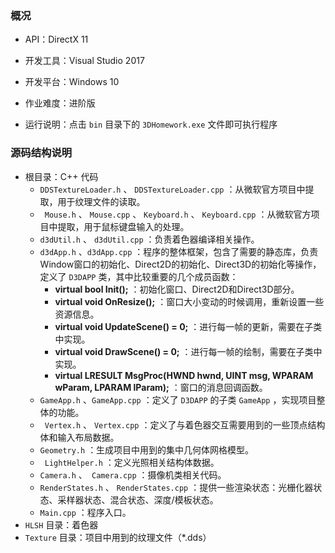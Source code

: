 ### 概况

-   API：DirectX 11
-   开发工具：Visual Studio 2017

-   开发平台：Windows 10 
-   作业难度：进阶版
-   运行说明：点击 ```bin``` 目录下的 ```3DHomework.exe``` 文件即可执行程序

### 源码结构说明

-   根目录：C++ 代码
    -   ```DDSTextureLoader.h``` 、 ```DDSTextureLoader.cpp``` ：从微软官方项目中提取，用于纹理文件的读取。
    -   ``` Mouse.h``` 、 ```Mouse.cpp``` 、 ```Keyboard.h``` 、 ```Keyboard.cpp``` ：从微软官方项目中提取，用于鼠标键盘输入的处理。
    -   ```d3dUtil.h``` 、 ```d3dUtil.cpp``` ：负责着色器编译相关操作。
    -   ```d3dApp.h``` 、```d3dApp.cpp``` ：程序的整体框架，包含了需要的静态库，负责Window窗口的初始化、Direct2D的初始化、Direct3D的初始化等操作，定义了 ```D3DAPP``` 类，其中比较重要的几个成员函数：
        -   **virtual bool Init();** ：初始化窗口、Direct2D和Direct3D部分。
        -   **virtual void OnResize();** ：窗口大小变动的时候调用，重新设置一些资源信息。
        -   **virtual void UpdateScene() = 0;** ：进行每一帧的更新，需要在子类中实现。
        -   **virtual void DrawScene() = 0;** ：进行每一帧的绘制，需要在子类中实现。
        -   **virtual LRESULT MsgProc(HWND hwnd, UINT msg, WPARAM wParam, LPARAM lParam);**  ：窗口的消息回调函数。
    -   ```GameApp.h``` 、```GameApp.cpp``` ：定义了 ```D3DAPP``` 的子类 ```GameApp``` ，实现项目整体的功能。
    -   ``` Vertex.h``` 、 ```Vertex.cpp``` ：定义了与着色器交互需要用到的一些顶点结构体和输入布局数据。
    -   ```Geometry.h``` ：生成项目中用到的集中几何体网格模型。
    -   ``` LightHelper.h``` ：定义光照相关结构体数据。
    -   ```Camera.h``` 、``` Camera.cpp``` ：摄像机类相关代码。
    -   ```RenderStates.h``` 、 ```RenderStates.cpp``` ：提供一些渲染状态：光栅化器状态、采样器状态、混合状态、深度/模板状态。
    -   ```Main.cpp``` ：程序入口。
-   ```HLSH``` 目录：着色器
-   ```Texture``` 目录：项目中用到的纹理文件（*.dds）